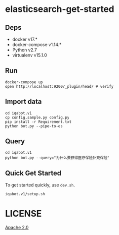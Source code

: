 # elasticsearch-get-started

## Deps

* docker v17.*
* docker-compose v1.14.*
* Python v2.7
* virtualenv v15.1.0

## Run

```
docker-compose up
open http://localhost:9200/_plugin/head/ # verify
```

## Import data
```
cd iqabot.v1
cp config.sample.py config.py
pip install -r Requirement.txt
python bot.py --pipe-to-es
```

## Query
```
cd iqabot.v1
python bot.py --query="为什么要获得医疗保险补充保险"
```

## Quick Get Started
To get started quickly, use ```dev.sh```.
```
iqabot.v1/setup.sh
```

# LICENSE
[Apache 2.0](./LICENSE)